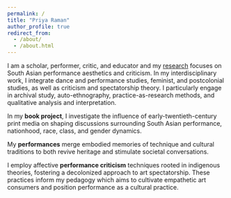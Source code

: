 ```yaml
---
permalink: /
title: "Priya Raman"
author_profile: true
redirect_from: 
  - /about/
  - /about.html
---
```


I am a scholar, performer, critic, and educator and my [research](research) focuses on South Asian performance aesthetics and criticism. In my interdisciplinary work, I integrate dance and performance studies, feminist, and postcolonial studies, as well as criticism and spectatorship theory. I particularly engage in archival study, auto-ethnography, practice-as-research methods, and qualitative analysis and interpretation. 

In my **book project**, I investigate the influence of early-twentieth-century print media on shaping discussions surrounding South Asian performance, nationhood, race, class, and gender dynamics.

My **performances** merge embodied memories of technique and cultural traditions to both revive heritage and stimulate societal conversations. 

I employ affective **performance criticism** techniques rooted in indigenous theories, fostering a decolonized approach to art spectatorship. These practices inform my pedagogy which aims to cultivate empathetic art consumers and position performance as a cultural practice. 
